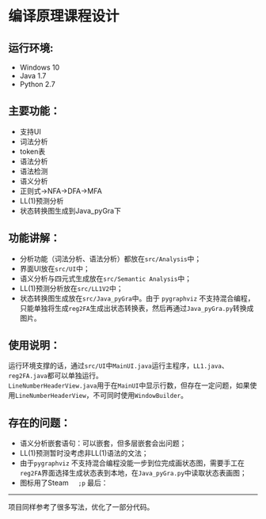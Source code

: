 # 编译原理课程设计 

运行环境:
----
- Windows 10
- Java 1.7
- Python 2.7 

主要功能：
----
* 支持UI 
* 词法分析
* token表
* 语法分析
* 语法检测
* 语义分析
* 正则式->NFA->DFA->MFA
* LL(1)预测分析
* 状态转换图生成到Java_pyGra下

功能讲解：
----
* 分析功能（词法分析、语法分析）都放在`src/Analysis`中；
* 界面UI放在`src/UI`中；
* 语义分析与四元式生成放在`src/Semantic Analysis`中；
* LL(1)预测分析放在`src/LL1V2`中；
* 状态转换图生成放在`src/Java_pyGra`中。由于 `pygraphviz` 不支持混合编程，只能单独将生成`reg2FA`生成出状态转换表，然后再通过`Java_pyGra.py`转换成图片。

使用说明：
----
运行环境支撑的话，通过`src/UI`中`MainUI.java`运行主程序，`LL1.java`、`reg2FA.java`都可以单独运行。<br>
`LineNumberHeaderView.java`用于在`MainUI`中显示行数，但存在一定问题，如果使用`LineNumberHeaderView`，不可同时使用`WindowBuilder`。

存在的问题：
----
* 语义分析嵌套语句：可以嵌套，但多层嵌套会出问题；
* LL(1)预测暂时没考虑非LL(1)语法的文法；
* 由于`pygraphviz` 不支持混合编程没能一步到位完成画状态图，需要手工在`reg2FA`界面选择生成状态表到本地，在`Java_pyGra.py`中读取状态表画图；
* 图标用了Steam     `;p`
最后：
----
项目同样参考了很多写法，优化了一部分代码。
